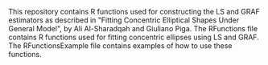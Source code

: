 This repository contains R functions used for constructing the LS and GRAF estimators as described in "Fitting Concentric Elliptical Shapes Under
General Model", by Ali Al-Sharadqah and Giuliano Piga. The RFunctions file contains R functions used for fitting concentric ellipses using LS and GRAF. The RFunctionsExample file contains examples of how to use these functions. 
